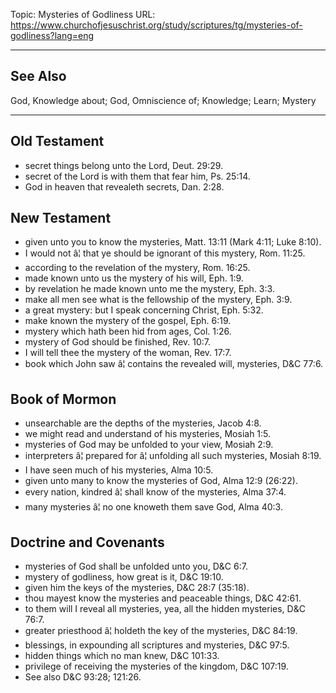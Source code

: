 Topic: Mysteries of Godliness
URL: https://www.churchofjesuschrist.org/study/scriptures/tg/mysteries-of-godliness?lang=eng

---

## See Also

God, Knowledge about; God, Omniscience of; Knowledge; Learn; Mystery

---

## Old Testament

- secret things belong unto the Lord, Deut. 29:29.
- secret of the Lord is with them that fear him, Ps. 25:14.
- God in heaven that revealeth secrets, Dan. 2:28.

## New Testament

- given unto you to know the mysteries, Matt. 13:11 (Mark 4:11; Luke 8:10).
- I would not â¦ that ye should be ignorant of this mystery, Rom. 11:25.
- according to the revelation of the mystery, Rom. 16:25.
- made known unto us the mystery of his will, Eph. 1:9.
- by revelation he made known unto me the mystery, Eph. 3:3.
- make all men see what is the fellowship of the mystery, Eph. 3:9.
- a great mystery: but I speak concerning Christ, Eph. 5:32.
- make known the mystery of the gospel, Eph. 6:19.
- mystery which hath been hid from ages, Col. 1:26.
- mystery of God should be finished, Rev. 10:7.
- I will tell thee the mystery of the woman, Rev. 17:7.
- book which John saw â¦ contains the revealed will, mysteries, D&C 77:6.

## Book of Mormon

- unsearchable are the depths of the mysteries, Jacob 4:8.
- we might read and understand of his mysteries, Mosiah 1:5.
- mysteries of God may be unfolded to your view, Mosiah 2:9.
- interpreters â¦ prepared for â¦ unfolding all such mysteries, Mosiah 8:19.
- I have seen much of his mysteries, Alma 10:5.
- given unto many to know the mysteries of God, Alma 12:9 (26:22).
- every nation, kindred â¦ shall know of the mysteries, Alma 37:4.
- many mysteries â¦ no one knoweth them save God, Alma 40:3.

## Doctrine and Covenants

- mysteries of God shall be unfolded unto you, D&C 6:7.
- mystery of godliness, how great is it, D&C 19:10.
- given him the keys of the mysteries, D&C 28:7 (35:18).
- thou mayest know the mysteries and peaceable things, D&C 42:61.
- to them will I reveal all mysteries, yea, all the hidden mysteries, D&C 76:7.
- greater priesthood â¦ holdeth the key of the mysteries, D&C 84:19.
- blessings, in expounding all scriptures and mysteries, D&C 97:5.
- hidden things which no man knew, D&C 101:33.
- privilege of receiving the mysteries of the kingdom, D&C 107:19.
- See also D&C 93:28; 121:26.


